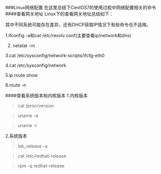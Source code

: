 ###Linux网络配置
在这里总结下CentOS7的使用过程中网络配置相关的命令
####查看网关地址
Linux下的查看网关地址总结如下：

其中不同系统可能存在差异，还有DHCP获取IP情况下有些命令也不适用。

1.ifconfig -a和cat /etc/resolv.conf(主要查看ip/network和dns)

2. netstat -rn

3.cat /etc/sysconfig/network-scripts/ifcfg-eth0

4.cat /etc/sysconfig/network

5.ip route show

6.route -n

####查看系统版本和内核版本
1.内核版本

>cat /proc/version

>uname -a

>uname -r

2.系统版本

>lsb_release -a

>cat /etc/redhat-release

>rpm -q redhat-release
